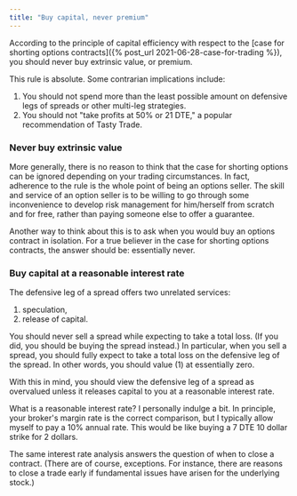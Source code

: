 ```yaml
---
title: "Buy capital, never premium"
---
```


According to the principle of capital efficiency with respect to the [case for shorting options contracts]({% post_url 2021-06-28-case-for-trading %}), you should never buy extrinsic value, or premium.

This rule is absolute. Some contrarian implications include:

1. You should not spend more than the least possible amount on defensive legs of spreads or other multi-leg strategies.
2. You should not "take profits at 50% or 21 DTE," a popular recommendation of Tasty Trade.


### Never buy extrinsic value

More generally, there is no reason to think that the case for shorting options can be ignored depending on your trading circumstances. In fact, adherence to the rule is the whole point of being an options seller. The skill and service of an option seller is to be willing to go through some inconvenience to develop risk management for him/herself from scratch and for free, rather than paying someone else to offer a guarantee.

Another way to think about this is to ask when you would buy an options contract in isolation. For a true believer in the case for shorting options contracts, the answer should be: essentially never.


### Buy capital at a reasonable interest rate

The defensive leg of a spread offers two unrelated services: 

1. speculation,
2. release of capital.

You should never sell a spread while expecting to take a total loss. (If you did, you should be buying the spread instead.) In particular, when you sell a spread, you should fully expect to take a total loss on the defensive leg of the spread. In other words, you should value (1) at essentially zero.

With this in mind, you should view the defensive leg of a spread as overvalued unless it releases capital to you at a reasonable interest rate. 

What is a reasonable interest rate? I personally indulge a bit. In principle, your broker's margin rate is the correct comparison, but I typically allow myself to pay a 10% annual rate. This would be like buying a 7 DTE 10 dollar strike for 2 dollars.

The same interest rate analysis answers the question of when to close a contract. (There are of course, exceptions. For instance, there are reasons to close a trade early if fundamental issues have arisen for the underlying stock.)
